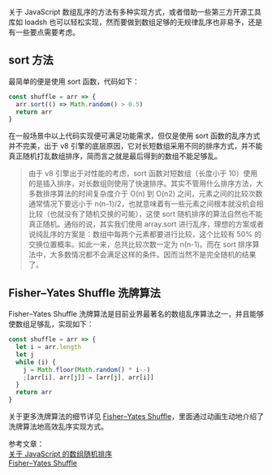[pixiv: 38917072]: # 'https://chanshiyu.com/poi/2019/42.jpg'

关于 JavaScript 数组乱序的方法有多种实现方式，或者借助一些第三方开源工具库如 loadsh 也可以轻松实现，然而要做到数组足够的无规律乱序也非易予，还是有一些要点需要考虑。

## sort 方法

最简单的便是使用 sort 函数，代码如下：

```javascript
const shuffle = arr => {
  arr.sort(() => Math.random() > 0.5)
  return arr
}
```

在一般场景中以上代码实现便可满足功能需求，但仅是使用 sort 函数的乱序方式并不完美，出于 v8 引擎的底层原因，它对长短数组采用不同的排序方式，并不能真正随机打乱数组排序，简而言之就是最后得到的数组不能足够乱。

> 由于 v8 引擎出于对性能的考虑，sort 函数对短数组（长度小于 10）使用的是插入排序，对长数组则使用了快速排序。其实不管用什么排序方法，大多数排序算法的时间复杂度介于 O(n) 到 O(n2) 之间，元素之间的比较次数通常情况下要远小于 n(n-1)/2，也就意味着有一些元素之间根本就没机会相比较（也就没有了随机交换的可能），这使 sort 随机排序的算法自然也不能真正随机。通俗的说，其实我们使用 array.sort 进行乱序，理想的方案或者说纯乱序的方案是：数组中每两个元素都要进行比较，这个比较有 50% 的交换位置概率。如此一来，总共比较次数一定为 n(n-1)。而在 sort 排序算法中，大多数情况都不会满足这样的条件。因而当然不是完全随机的结果了。

## Fisher–Yates Shuffle 洗牌算法

Fisher–Yates Shuffle 洗牌算法是目前业界最著名的数组乱序算法之一，并且能够使数组足够乱，实现如下：

```javascript
const shuffle = arr => {
  let i = arr.length
  let j
  while (i) {
    j = Math.floor(Math.random() * i--)
    ;[arr[i], arr[j]] = [arr[j], arr[i]]
  }
  return arr
}
```

关于更多洗牌算法的细节详见 [Fisher–Yates Shuffle](https://bost.ocks.org/mike/shuffle/)，里面通过动画生动地介绍了洗牌算法地高效乱序实现方式。

参考文章：  
[关于 JavaScript 的数组随机排序](//blog.oldj.net/2017/01/23/shuffle-an-array-in-javascript/)  
[Fisher–Yates Shuffle](//bost.ocks.org/mike/shuffle/)
